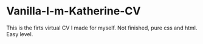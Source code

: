 # Vanilla-I-m-Katherine-CV

This is the firts virtual CV I made for myself. Not finished, pure css and html. Easy level.
